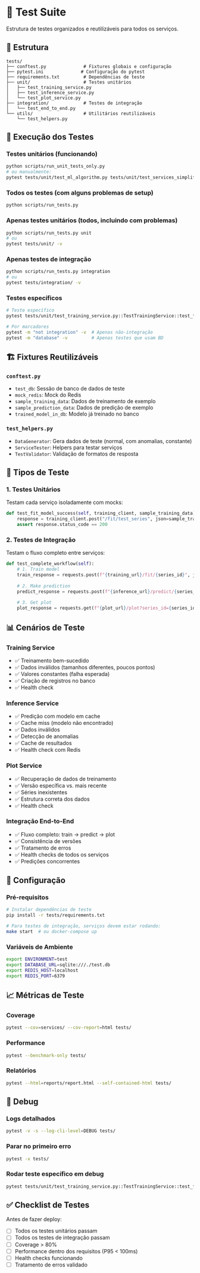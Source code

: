 # 🧪 Test Suite

Estrutura de testes organizados e reutilizáveis para todos os serviços.

## 📂 Estrutura

```
tests/
├── conftest.py              # Fixtures globais e configuração
├── pytest.ini              # Configuração do pytest
├── requirements.txt         # Dependências de teste
├── unit/                    # Testes unitários
│   ├── test_training_service.py
│   ├── test_inference_service.py
│   └── test_plot_service.py
├── integration/             # Testes de integração
│   └── test_end_to_end.py
└── utils/                   # Utilitários reutilizáveis
    └── test_helpers.py
```

## 🚀 Execução dos Testes

### Testes unitários (funcionando)
```bash
python scripts/run_unit_tests_only.py
# ou manualmente:
pytest tests/unit/test_ml_algorithm.py tests/unit/test_services_simplified.py -v
```

### Todos os testes (com alguns problemas de setup)
```bash
python scripts/run_tests.py
```

### Apenas testes unitários (todos, incluindo com problemas)
```bash
python scripts/run_tests.py unit
# ou
pytest tests/unit/ -v
```

### Apenas testes de integração
```bash
python scripts/run_tests.py integration  
# ou
pytest tests/integration/ -v
```

### Testes específicos
```bash
# Teste específico
pytest tests/unit/test_training_service.py::TestTrainingService::test_fit_model_success -v

# Por marcadores
pytest -m "not integration" -v  # Apenas não-integração
pytest -m "database" -v         # Apenas testes que usam BD
```

## 🏗️ Fixtures Reutilizáveis

### `conftest.py`
- `test_db`: Sessão de banco de dados de teste
- `mock_redis`: Mock do Redis
- `sample_training_data`: Dados de treinamento de exemplo
- `sample_prediction_data`: Dados de predição de exemplo
- `trained_model_in_db`: Modelo já treinado no banco

### `test_helpers.py`
- `DataGenerator`: Gera dados de teste (normal, com anomalias, constante)
- `ServiceTester`: Helpers para testar serviços
- `TestValidator`: Validação de formatos de resposta

## 🧪 Tipos de Teste

### 1. Testes Unitários
Testam cada serviço isoladamente com mocks:

```python
def test_fit_model_success(self, training_client, sample_training_data):
    response = training_client.post("/fit/test_series", json=sample_training_data)
    assert response.status_code == 200
```

### 2. Testes de Integração
Testam o fluxo completo entre serviços:

```python
def test_complete_workflow(self):
    # 1. Train model
    train_response = requests.post(f"{training_url}/fit/{series_id}", json=data)
    
    # 2. Make prediction  
    predict_response = requests.post(f"{inference_url}/predict/{series_id}", json=pred_data)
    
    # 3. Get plot
    plot_response = requests.get(f"{plot_url}/plot?series_id={series_id}")
```

## 📊 Cenários de Teste

### Training Service
- ✅ Treinamento bem-sucedido
- ✅ Dados inválidos (tamanhos diferentes, poucos pontos)
- ✅ Valores constantes (falha esperada)
- ✅ Criação de registros no banco
- ✅ Health check

### Inference Service  
- ✅ Predição com modelo em cache
- ✅ Cache miss (modelo não encontrado)
- ✅ Dados inválidos
- ✅ Detecção de anomalias
- ✅ Cache de resultados
- ✅ Health check com Redis

### Plot Service
- ✅ Recuperação de dados de treinamento
- ✅ Versão específica vs. mais recente
- ✅ Séries inexistentes
- ✅ Estrutura correta dos dados
- ✅ Health check

### Integração End-to-End
- ✅ Fluxo completo: train → predict → plot
- ✅ Consistência de versões
- ✅ Tratamento de erros
- ✅ Health checks de todos os serviços
- ✅ Predições concorrentes

## 🔧 Configuração

### Pré-requisitos
```bash
# Instalar dependências de teste
pip install -r tests/requirements.txt

# Para testes de integração, serviços devem estar rodando:
make start  # ou docker-compose up
```

### Variáveis de Ambiente
```bash
export ENVIRONMENT=test
export DATABASE_URL=sqlite:///./test.db
export REDIS_HOST=localhost
export REDIS_PORT=6379
```

## 📈 Métricas de Teste

### Coverage
```bash
pytest --cov=services/ --cov-report=html tests/
```

### Performance
```bash
pytest --benchmark-only tests/
```

### Relatórios
```bash
pytest --html=reports/report.html --self-contained-html tests/
```

## 🐛 Debug

### Logs detalhados
```bash
pytest -v -s --log-cli-level=DEBUG tests/
```

### Parar no primeiro erro
```bash
pytest -x tests/
```

### Rodar teste específico em debug
```bash
pytest tests/unit/test_training_service.py::TestTrainingService::test_fit_model_success -v -s --pdb
```

## ✅ Checklist de Testes

Antes de fazer deploy:

- [ ] Todos os testes unitários passam
- [ ] Todos os testes de integração passam  
- [ ] Coverage > 80%
- [ ] Performance dentro dos requisitos (P95 < 100ms)
- [ ] Health checks funcionando
- [ ] Tratamento de erros validado
